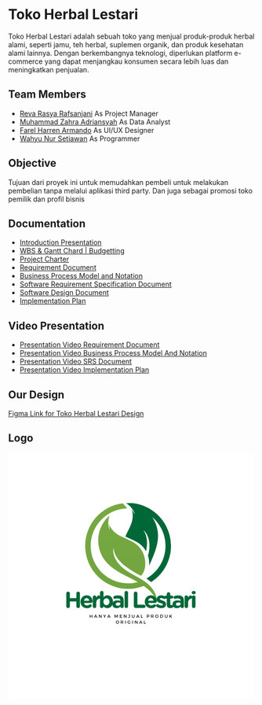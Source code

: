
# Toko Herbal Lestari

Toko Herbal Lestari adalah sebuah toko yang menjual produk-produk herbal alami, seperti jamu, teh herbal, suplemen organik, dan produk kesehatan alami lainnya. Dengan berkembangnya teknologi, diperlukan platform e-commerce yang dapat menjangkau konsumen secara lebih luas dan meningkatkan penjualan.

## Team Members

- [Reva Rasya Rafsanjani](https://github.com/RevaRafsanjani) As Project Manager
- [Muhammad Zahra Adriansyah](https://github.com/adrianzhrn) As Data Analyst
- [Farel Harren Armando](https://github.com/batakz) As UI/UX Designer 
- [Wahyu Nur Setiawan](https://github.com/NurST) As Programmer

## Objective

Tujuan dari proyek ini untuk memudahkan pembeli untuk melakukan pembelian tanpa melalui aplikasi third party. Dan juga sebagai promosi toko pemilik dan profil bisnis

## Documentation

- [Introduction Presentation](https://www.canva.com/design/DAGTcOLyWrg/6CpQEj3TqlTssAk449tfsg/edit?utm_content=DAGTcOLyWrg&utm_campaign=designshare&utm_medium=link2&utm_source=sharebutton)
- [WBS & Gantt Chard | Budgetting](https://docs.google.com/spreadsheets/d/19aWfEERRbzb3XL-km_bl4ZNXAEJPMN_YvWIIWX38MFs/edit?usp=sharing)
- [Project Charter](https://docs.google.com/document/d/1VqmvCqXd6l5Bmo5qCBMiWBS3M3tQ_OXBx1FDrBiQ0jg/edit?usp=sharing)
- [Requirement Document](https://docs.google.com/document/d/1PNnkxIvMJqYBtjiu3B8N6Hn2rMRwig6Or5rr-Tc9170/edit?usp=sharing)
- [Business Process Model and Notation](https://drive.google.com/file/d/1iWRVp3H-4Tl62yvurts27mY7nzUVc-lW/view?usp=sharing)
- [Software Requirement Specification Document](https://docs.google.com/document/d/12uP5eH7eqc0zWUmXJedJ0Ux-DtGm1IzwOZAnEYCi_yk/edit?usp=sharing)
- [Software Design Document](https://docs.google.com/document/d/1mJSJUubt4ayYzP9hpW2Jd2pz7aT0CPDMR6vJ6zRyjBQ/edit?usp=sharing)
- [Implementation Plan](https://docs.google.com/document/d/1s_08wmAtmj8_9ZQkzmzZ_bYikXCsJ1N1lv-1-3DyCvQ/edit?usp=sharing)

## Video Presentation

- [Presentation Video Requirement Document](https://drive.google.com/file/d/1p9YTYOxUC2HvOHcu0iEZx-zYExRJ9QD6/view?usp=sharing)
- [Presentation Video Business Process Model And Notation](https://drive.google.com/file/d/1hbYI_s0lds9TIbznpWY74Dk_ugtB5aPL/view?usp=sharing)
- [Presentation Video SRS Document](https://drive.google.com/file/d/1zx2_NKocPo7ZRItd1dxyLnL1q78tAPqv/view?usp=sharing)
- [Presentation Video Implementation Plan](https://drive.google.com/file/d/1p7HRcjZj28ZAP1UUwC8_K7xSHfJ7lUog/view?usp=sharing)

## Our Design
[Figma Link for Toko Herbal Lestari Design](https://www.figma.com/design/yguZ3BHEUdkqOJEnNEq4Uy/Project-Toko-Herbal-yang-bener?node-id=0-1&t=vJRAxxdmSmKjp04t-1)

## Logo
![Logo](https://github.com/RevaRafsanjani/pengalaman-belajar/raw/main/Logo%20Toko%20Herbal%20Lestari/Logo%202.png)





